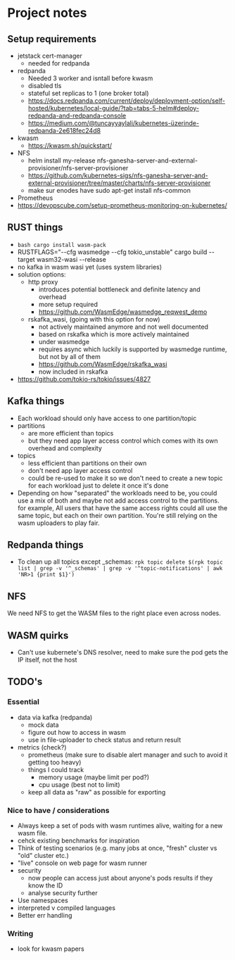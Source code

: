# Project notes
## Setup requirements
- jetstack cert-manager
    - needed for redpanda
- redpanda 
    - Needed 3 worker and isntall before kwasm
    - disabled tls
    - stateful set replicas to 1 (one broker total)
    - https://docs.redpanda.com/current/deploy/deployment-option/self-hosted/kubernetes/local-guide/?tab=tabs-5-helm#deploy-redpanda-and-redpanda-console
    - https://medium.com/@tuncayyaylali/kubernetes-üzerinde-redpanda-2e618fec24d8
- kwasm 
    - https://kwasm.sh/quickstart/
- NFS
    - helm install my-release nfs-ganesha-server-and-external-provisioner/nfs-server-provisioner
    - https://github.com/kubernetes-sigs/nfs-ganesha-server-and-external-provisioner/tree/master/charts/nfs-server-provisioner
    - make sur enodes have sudo apt-get install nfs-common
- Prometheus
- https://devopscube.com/setup-prometheus-monitoring-on-kubernetes/

## RUST things
- ```bash cargo install wasm-pack```
- RUSTFLAGS="--cfg wasmedge --cfg tokio_unstable" cargo build --target wasm32-wasi --release    
- no kafka in wasm wasi yet (uses system libraries)
- solution options:
     - http proxy
        - introduces potential bottleneck and definite latency and overhead
        - more setup required
        - https://github.com/WasmEdge/wasmedge_reqwest_demo
     - rskafka_wasi, (going with this option for now)
        - not actively maintained anymore and not well documented
        - based on rskafka which is more actively maintained
        - under wasmedge
        - requires async which luckily is supported by wasmedge runtime, but not by all of them
        - https://github.com/WasmEdge/rskafka_wasi
        - now included in rskafka
- https://github.com/tokio-rs/tokio/issues/4827

## Kafka things
- Each workload should only have access to one partition/topic
- partitions
    - are more efficient than topics
    - but they need app layer access control which comes with its own overhead and complexity
- topics
    - less efficient than partitions on their own
    - don't need app layer access control
    - could be re-used to make it so we don't need to create a new topic for each workload just to delete it once it's done
- Depending on how "separated" the workloads need to be, you could use a mix of both and maybe not add access control to the partitions. for example, All users that have the same access rights could all use the same topic, but each on their own partition. You're still relying on the wasm uploaders to play fair.

## Redpanda things
- To clean up all topics except _schemas: ```rpk topic delete $(rpk topic list | grep -v '^_schemas' | grep -v '^topic-notifications' | awk 'NR>1 {print $1}')```

## NFS
We need NFS to get the WASM files to the right place even across nodes.

## WASM quirks
- Can't use kubernete's DNS resolver, need to make sure the pod gets the IP itself, not the host


## TODO's
### Essential
- data via kafka (redpanda)
    - mock data
    - figure out how to access in wasm
    - use in file-uploader to check status and return result
- metrics (check?)
    - prometheus (make sure to disable alert manager and such to avoid it getting too heavy)
    - things I could track
        - memory usage (maybe limit per pod?)
        - cpu usage (best not to limit)
    - keep all data as "raw" as possible for exporting

### Nice to have / considerations
- Always keep a set of pods with wasm runtimes alive, waiting for a new wasm file.
- cehck existing benchmarks for inspiration
- Think of testing scenarios (e.g. many jobs at once, "fresh" cluster vs "old" cluster etc.)
- "live" console on web page for wasm runner
- security
    - now people can access just about anyone's pods results if they know the ID
    - analyse security further
- Use namespaces
- interpreted v compiled languages
- Better err handling

### Writing
- look for kwasm papers
